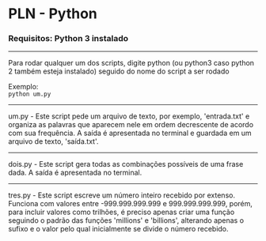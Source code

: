 # PLN - Python

### Requisitos: Python 3 instalado
---

Para rodar qualquer um dos scripts, digite python (ou python3 caso python 2 também esteja instalado) seguido do nome do script a ser rodado

Exemplo:  
`python um.py`

---
um.py - Este script pede um arquivo de texto, por exemplo, 'entrada.txt' e organiza as palavras que aparecem nele em ordem decrescente de acordo com sua frequência. A saída é apresentada no terminal e guardada em um arquivo de texto, 'saída.txt'.

---
dois.py - Este script gera todas as combinações possíveis de uma frase dada. A saída é apresentada no terminal.

---
tres.py - Este script escreve um número inteiro recebido por extenso. Funciona com valores entre -999.999.999.999 e 999.999.999.999, porém, para incluir valores como trilhões, é preciso apenas criar uma função seguindo o padrão das funções 'millions' e 'billions', alterando apenas o sufixo e o valor pelo qual inicialmente se divide o número recebido.